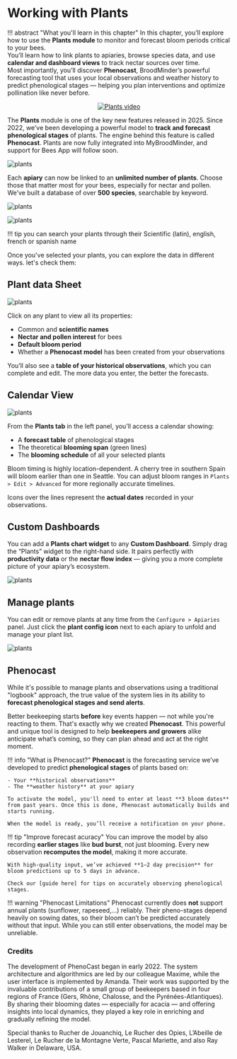 # Working with Plants

!!! abstract "What you'll learn in this chapter"
    In this chapter, you’ll explore how to use the **Plants module** to monitor and forecast bloom periods critical to your bees.  
    You’ll learn how to link plants to apiaries, browse species data, and use **calendar and dashboard views** to track nectar sources over time.  
    Most importantly, you’ll discover **Phenocast**, BroodMinder’s powerful forecasting tool that uses your local observations and weather history to predict phenological stages — helping you plan interventions and optimize pollination like never before.


<div align="center">
<a href="https://youtu.be/u0g4em-KG7o" target="_blank">
  <img src="../assets/50_mybroodminder_v5.assets/plants/ytb_video.png#largeImg" alt="Plants video">
</a>
</div>


The **Plants** module is one of the key new features released in 2025. Since 2022, we’ve been developing a powerful model to **track and forecast phenological stages** of plants. The engine behind this feature is called **Phenocast**.
Plants are now fully integrated into MyBroodMinder, and support for Bees App will follow soon.

![plants](../assets/50_mybroodminder_v5.assets/plants/left_side.png)



Each **apiary** can now be linked to an **unlimited number of plants**. Choose those that matter most for your bees, especially for nectar and pollen. We’ve built a database of over **500 species**, searchable by keyword.  


![plants](../assets/50_mybroodminder_v5.assets/plants/add_plant.png)

![plants](../assets/50_mybroodminder_v5.assets/plants/search_plant2.png)

!!! tip 
    you can search your plants through their Scientific (latin), english, french or spanish name


Once you've selected your plants, you can explore the data in different ways. let's check them:

## Plant data Sheet
![plants](../assets/50_mybroodminder_v5.assets/plants/plantdatasheet.png) 

Click on any plant to view all its properties:

- Common and **scientific names**
- **Nectar and pollen interest** for bees
- **Default bloom period**
- Whether a **Phenocast model** has been created from your observations

You’ll also see a **table of your historical observations**, which you can complete and edit. The more data you enter, the better the forecasts.


## Calendar View

![plants](../assets/50_mybroodminder_v5.assets/plants/timeline.png)

From the **Plants tab** in the left panel, you’ll access a calendar showing:

- A **forecast table** of phenological stages
- The theoretical **blooming span** (green lines)
- The **blooming schedule** of all your selected plants

Bloom timing is highly location-dependent. A cherry tree in southern Spain will bloom earlier than one in Seattle. You can adjust bloom ranges in `Plants > Edit > Advanced` for more regionally accurate timelines.

Icons over the lines represent the **actual dates** recorded in your observations.



## Custom Dashboards

You can add a **Plants chart widget** to any **Custom Dashboard**. Simply drag the “Plants” widget to the right-hand side. It pairs perfectly with **productivity data** or the **nectar flow index** — giving you a more complete picture of your apiary’s ecosystem.

![plants](../assets/50_mybroodminder_v5.assets/plants/customdash.png)


## Manage plants

You can edit or remove plants at any time from the `Configure > Apiaries` panel. Just click the **plant config icon** next to each apiary to unfold and manage your plant list.

![plants](../assets/50_mybroodminder_v5.assets/plants/configure.png)



## Phenocast

While it's possible to manage plants and observations using a traditional "logbook" approach, the true value of the system lies in its ability to **forecast phenological stages and send alerts**.

Better beekeeping starts **before** key events happen — not while you're reacting to them. That's exactly why we created **Phenocast**. This powerful and unique tool is designed to help **beekeepers and growers** alike anticipate what’s coming, so they can plan ahead and act at the right moment.



!!! info "What is Phenocast?"
    **Phenocast** is the forecasting service we’ve developed to predict **phenological stages** of plants based on:

    - Your **historical observations**
    - The **weather history** at your apiary

    To activate the model, you'll need to enter at least **3 bloom dates** from past years. Once this is done, Phenocast automatically builds and starts running.
    
    When the model is ready, you’ll receive a notification on your phone.

!!! tip "Improve forecast acuracy"
    You can improve the model by also recording **earlier stages** like **bud burst**, not just blooming. Every new observation **recomputes the model**, making it more accurate. 
    
    With high-quality input, we’ve achieved **1–2 day precision** for bloom predictions up to 5 days in advance.
    
    Check our [guide here] for tips on accurately observing phenological stages.


!!! warning "Phenocast Limitations" 
    Phenocast currently does **not** support annual plants (sunflower, rapeseed,...) reliably. Their pheno-stages depend heavily on sowing dates, so their bloom can’t be predicted accurately without that input. While you can still enter observations, the model may be unreliable.


### Credits 

The development of PhenoCast began in early 2022. The system architecture and algorithmics are led by our colleague Maxime, while the user interface is implemented by Amanda. Their work was supported by the invaluable contributions of a small group of beekeepers based in four regions of France (Gers, Rhône, Chalosse, and the Pyrénées-Atlantiques). By sharing their blooming dates — especially for acacia — and offering insights into local dynamics, they played a key role in enriching and gradually refining the model.

Special thanks to Rucher de Jouanchiq, Le Rucher des Opies, L’Abeille de Lesterel, Le Rucher de la Montagne Verte, Pascal Mariette, and also Ray Walker in Delaware, USA.